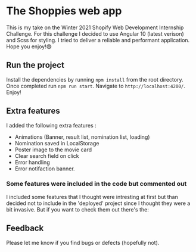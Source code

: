 # The Shoppies web app

This is my take on the Winter 2021 Shopify Web Development Internship Challenge. 
For this challenge I decided to use Angular 10 (latest verison) and Scss for styling.
I tried to deliver a reliable and performant application.
Hope you enjoy!😄

## Run the project

Install the dependencies by running `npm install` from the root directory.
Once completed run `npm run start`. 
Navigate to `http://localhost:4200/`.
Enjoy!

## Extra features

I added the following extra features :
- Animations (Banner, result list, nomination list, loading)
- Nomination saved in LocalStorage
- Poster image to the movie card 
- Clear search field on click
- Error handling 
- Error notifaction banner.

### Some features were included in the code but commented out
I included some features that I thought were intresting at first but than decided not to include in the 'deployed' project since I thought they were a bit invasive. But if you want to check them out there's the:

## Feedback
Please let me know if you find bugs or defects (hopefully not). 
